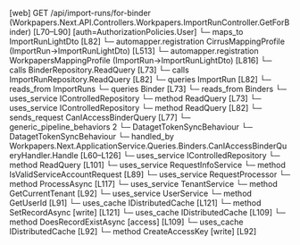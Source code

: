[web] GET /api/import-runs/for-binder  (Workpapers.Next.API.Controllers.Workpapers.ImportRunController.GetForBinder)  [L70–L90] [auth=AuthorizationPolicies.User]
  └─ maps_to ImportRunLightDto [L82]
    └─ automapper.registration CirrusMappingProfile (ImportRun->ImportRunLightDto) [L513]
    └─ automapper.registration WorkpapersMappingProfile (ImportRun->ImportRunLightDto) [L816]
  └─ calls BinderRepository.ReadQuery [L73]
  └─ calls ImportRunRepository.ReadQuery [L82]
  └─ queries ImportRun [L82]
    └─ reads_from ImportRuns
  └─ queries Binder [L73]
    └─ reads_from Binders
  └─ uses_service IControlledRepository<Binder>
    └─ method ReadQuery [L73]
  └─ uses_service IControlledRepository<ImportRun>
    └─ method ReadQuery [L82]
  └─ sends_request CanIAccessBinderQuery [L77]
    └─ generic_pipeline_behaviors 2
      └─ DatagetTokenSyncBehaviour
      └─ DatagetTokenSyncBehaviour
    └─ handled_by Workpapers.Next.ApplicationService.Queries.Binders.CanIAccessBinderQueryHandler.Handle [L60–L126]
      └─ uses_service IControlledRepository<Binder>
        └─ method ReadQuery [L101]
      └─ uses_service RequestInfoService
        └─ method IsValidServiceAccountRequest [L89]
      └─ uses_service RequestProcessor
        └─ method ProcessAsync [L117]
      └─ uses_service TenantService
        └─ method GetCurrentTenant [L92]
      └─ uses_service UserService
        └─ method GetUserId [L91]
      └─ uses_cache IDistributedCache [L121]
        └─ method SetRecordAsync [write] [L121]
      └─ uses_cache IDistributedCache [L109]
        └─ method DoesRecordExistAsync [access] [L109]
      └─ uses_cache IDistributedCache [L92]
        └─ method CreateAccessKey [write] [L92]

